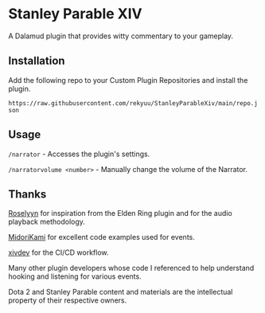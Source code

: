 # Stanley Parable XIV

A Dalamud plugin that provides witty commentary to your gameplay.

## Installation

Add the following repo to your Custom Plugin Repositories and install the plugin.

`https://raw.githubusercontent.com/rekyuu/StanleyParableXiv/main/repo.json`

## Usage

`/narrator` - Accesses the plugin's settings.

`/narratorvolume <number>` - Manually change the volume of the Narrator.

## Thanks

[Roselyyn](https://github.com/Roselyyn) for inspiration from the Elden Ring plugin and for the audio playback methodology.

[MidoriKami](https://github.com/MidoriKami) for excellent code examples used for events.

[xivdev](https://github.com/xivdev) for the CI/CD workflow.

Many other plugin developers whose code I referenced to help understand hooking and listening for various events.

Dota 2 and Stanley Parable content and materials are the intellectual property of their respective owners.
